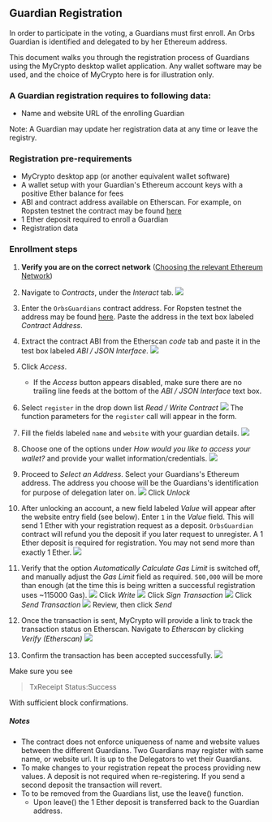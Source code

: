 ## Guardian Registration
In order to participate in the voting, a Guardians must first enroll. 
An Orbs Guardian is identified and delegated to by her Ethereum address. 

This document walks you through the registration process of Guardians using the MyCrypto desktop wallet application.
Any wallet software may be used, and the choice of MyCrypto here is for illustration only.

### A Guardian registration requires to following data:
- Name and website URL of the enrolling Guardian

Note: A Guardian may update her registration data at any time or leave the registry.


### Registration pre-requirements
 - MyCrypto desktop app (or another equivalent wallet software)
 - A wallet setup with your Guardian's Ethereum account keys with a positive Ether balance for fees
 - ABI and contract address available on Etherscan. For example, on Ropsten testnet the contract may be found [here][1] 
 - 1 Ether deposit required to enroll a Guardian
 - Registration data

### Enrollment steps

1. **Verify you are on the correct network** ([Choosing the relevant Ethereum Network](./choosing_the_network.md))
2. Navigate to *Contracts*, under the *Interact* tab.
![](../instructions/enroll_guardian_1.png)
1. Enter the `OrbsGuardians` contract address. For Ropsten testnet the address may be found [here][1]. Paste the address in the text 
box labeled *Contract Address*.
1. Extract the contract ABI from the Etherscan *code* tab and paste it 
in the test box labeled *ABI / JSON Interface*. 
![](../instructions/enroll_guardian_2.png)
1. Click *Access*.
   * If the *Access* button appears disabled, make sure there are no trailing line feeds at the bottom of the *ABI / JSON Interface* text box.
1. Select `register` in the drop down list *Read / Write Contract*
![](../instructions/enroll_guardian_3.png)
The function parameters for the `register` call will appear in the form.
1. Fill the fields labeled `name` and `website` 
with your guardian details.
![](../instructions/enroll_guardian_4.png)
1. Choose one of the options under *How would you like to access your wallet?*
and provide your wallet information/credentials.
![](../instructions/enroll_guardian_5.png)
1. Proceed to *Select an Address*. Select your Guardians's Ethereum address. 
The address you choose will be the Guardians's identification for purpose
 of delegation later on.
![](../instructions/enroll_guardian_6.png)
Click *Unlock*
1. After unlocking an account, a new field labeled *Value* will appear after the website entry field (see below).
Enter `1` in the *Value* field. This will send 1 Ether with your registration request as a deposit. `OrbsGuardian` contract
will refund you the deposit if you later request to unregister.
A 1 Ether deposit is required for registration. You may not send more than exactly 1 Ether.
![](../instructions/enroll_guardian_7.png)
1. Verify that the option *Automatically Calculate Gas Limit* is switched off, and manually adjust the *Gas Limit* field as required. `500,000` will be more than enough (at the time this is being written a successful registration uses ~115000 Gas).
![](../instructions/enroll_guardian_8.png)
Click *Write* 
![](../instructions/enroll_guardian_9.png)
Click *Sign Transaction*
![](../instructions/enroll_guardian_10.png)
Click *Send Transaction*
![](../instructions/enroll_guardian_11.png)
Review, then click *Send*
1. Once the transaction is sent, MyCrypto will provide a link to track the transaction status on Etherscan.
Navigate to *Etherscan* by clicking *Verify (Etherscan)*
![](../instructions/enroll_guardian_12.png)

1. Confirm the transaction has been accepted successfully.
![](../instructions/etherscan_confirmation_2.png)
 
Make sure you see 
> TxReceipt Status:Success

With sufficient block confirmations.

[1]: https://ropsten.etherscan.io/address/0x71715337C81a99F1B02c3467168d5d657CeE6bfc#code

##### Notes
* The contract does not enforce uniqueness of name and website values between the different Guardians. Two Guardians may register with same name, or website url. It is up to the Delegators to vet their Guardians. 
* To make changes to your registration repeat the process providing new values. A deposit is not required when re-registering. If you send a second deposit the transaction will revert.
* To to be removed from the Guardians list, use the leave() function.
  * Upon leave() the 1 Ether deposit is transferred back to the Guardian address.
 

